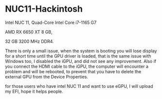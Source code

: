 # NUC11-Hackintosh
 
Intel NUC 11, Quad-Core Intel Core i7-1165 G7

AMD RX 6650 XT 8 GB,

32 GB 3200 MHz DDR4.

 

There is only a small issue, when the system is booting you will lose display for a short time until the GPU driver is loaded, that is the same issue with Windows too, I disabled the iGPU, and did not see any improvement.
Also if you connect the HDMI cable to the iGPU, the computer will encounter a problem and will be rebooted, to prevent that you have to delete the external GPU from the Device Properties.

for those users who have intel NUC 11 and want to use eGPU, I will upload my EFI, hope it helps people.